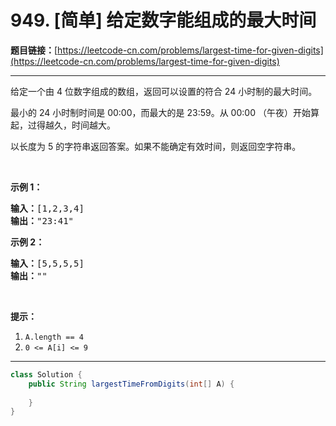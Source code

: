 # 949. [简单] 给定数字能组成的最大时间

**题目链接：**[https://leetcode-cn.com/problems/largest-time-for-given-digits](https://leetcode-cn.com/problems/largest-time-for-given-digits)

---

<div class="content__1Y2H">
 <div class="notranslate">
  <p>给定一个由 4 位数字组成的数组，返回可以设置的符合 24 小时制的最大时间。</p> 
  <p>最小的 24 小时制时间是&nbsp;00:00，而最大的是&nbsp;23:59。从 00:00 （午夜）开始算起，过得越久，时间越大。</p> 
  <p>以长度为 5 的字符串返回答案。如果不能确定有效时间，则返回空字符串。</p> 
  <p>&nbsp;</p> 
  <p><strong>示例 1：</strong></p> 
  <pre class="language-text"><strong>输入：</strong>[1,2,3,4]
<strong>输出：</strong>"23:41"
</pre> 
  <p><strong>示例 2：</strong></p> 
  <pre class="language-text"><strong>输入：</strong>[5,5,5,5]
<strong>输出：</strong>""
</pre> 
  <p>&nbsp;</p> 
  <p><strong>提示：</strong></p> 
  <ol> 
   <li><code>A.length == 4</code></li> 
   <li><code>0 &lt;= A[i] &lt;= 9</code></li> 
  </ol> 
 </div>
</div>

---

```java
class Solution {
    public String largestTimeFromDigits(int[] A) {
        
    }
}
```